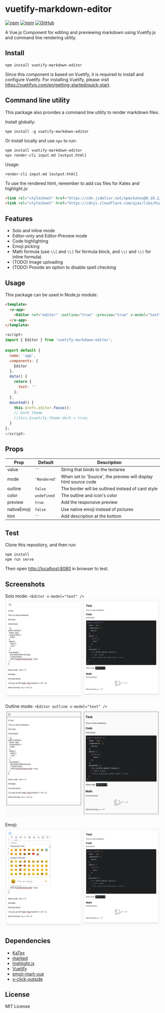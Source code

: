 # vuetify-markdown-editor

[![npm](https://img.shields.io/npm/v/vuetify-markdown-editor.svg)](https://www.npmjs.com/package/vuetify-markdown-editor)
[![npm](https://img.shields.io/npm/dw/vuetify-markdown-editor.svg)](https://www.npmjs.com/package/vuetify-markdown-editor)
[![GitHub](https://img.shields.io/github/license/DCsunset/vuetify-markdown-editor.svg?color=blue)](https://github.com/DCsunset/vuetify-markdown-editor/blob/master/LICENSE)

A Vue.js Component for editing and previewing markdown using Vuetify.js and command line rendering utility.

## Install 

```
npm install vuetify-markdown-editor
```

Since this component is based on Vuetify,
it is required to install and configure Vuetify.
For installing Vuetify, please visit <https://vuetifyjs.com/en/getting-started/quick-start>.

## Command line utility

This package also provides a command line utility to render markdown files.

Install globally:

```
npm install -g vuetify-markdown-editor
```

Or install locally and use `npx` to run:

```
npm install vuetify-markdown-editor
npx render-cli input.md [output.html]
```

Usage:

```
render-cli input.md [output.html]
```

To use the rendered html,
remember to add css files for Katex and highlight.js:

```html
<link rel="stylesheet" href="https://cdn.jsdelivr.net/npm/katex@0.10.2/dist/katex.min.css" integrity="sha384-yFRtMMDnQtDRO8rLpMIKrtPCD5jdktao2TV19YiZYWMDkUR5GQZR/NOVTdquEx1j" crossorigin="anonymous">
<link rel="stylesheet" href="https://cdnjs.cloudflare.com/ajax/libs/highlight.js/9.15.8/styles/default.min.css">
```

## Features

* Solo and inline mode
* Editor-only and Editor-Preview mode
* Code highlighting
* Emoji picking
* Math formula (use `\\[` and `\\]` for formula block, and `\\(` and `\\)` for inline formula)
* (TODO) Image uploading
* (TODO) Provide an option to disable spell checking

## Usage

This package can be used in Node.js module:

```html
<template>
  <v-app>
    <Editor ref="editor" :outline="true" :preview="true" v-model="text" />
  </v-app>
</template>
```

```js
<script>
import { Editor } from 'vuetify-markdown-editor';

export default {
  name: 'app',
  components: {
    Editor
  },
  data() {
    return {
      text: ''
    };
  },
  mounted() {
    this.$refs.editor.focus();
    // Dark theme
    //this.$vuetify.theme.dark = true;
  }
};
</script>
```

## Props

| Prop        | Default      | Description                                                     |
|-------------|--------------|-----------------------------------------------------------------|
| value       | `''`         | String that binds to the textarea                               |
| mode        | `'Rendered'` | When set to 'Source', the preview will display html source code |
| outline     | `false`      | The border will be outlined instead of card style               |
| color       | `undefined`  | The outline and icon's color                                    |
| preview     | `true`       | Add the responsive preview                                      |
| nativeEmoji | `false`      | Use native emoji instead of pictures                            |
| hint        | `''`         | Add description at the bottom                                   |


## Test

Clone this repository,
and then run:

```
npm install
npm run serve
```

Then open <http://localhost:8080> in browser to test.


## Screenshots

Solo mode: `<Editor v-model="text" />`
![Solo](screenshots/solo.png)

Outline mode: `<Editor outline v-model="text" />`
![Outline](screenshots/outline.png)

Emoji:
![Emoji](screenshots/emoji.png)


## Dependencies

* [KaTex](https://github.com/KaTeX/KaTeX)
* [marked](https://github.com/markedjs/marked)
* [highlight.js](https://github.com/highlightjs/highlight.js)
* [Vuetify](https://github.com/vuetifyjs/vuetify)
* [emoji-mart-vue](https://github.com/serebrov/emoji-mart-vue)
* [v-click-outside](https://github.com/ndelvalle/v-click-outside)

## License

MIT License
